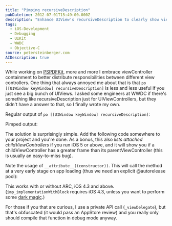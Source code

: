 ```yaml
---
title: "Pimping recursiveDescription"
pubDatetime: 2012-07-01T15:49:00.000Z
description: "Enhance UIView's recursiveDescription to clearly show view controller hierarchies and containment relationships for easier debugging."
tags:
  - iOS-Development
  - Debugging
  - UIKit
  - WWDC
  - Objective-C
source: petersteinberger.com
AIDescription: true
---
```


While working on [PSPDFKit](http://pspdfkit.com), more and more I embrace viewController containment to better distribute responsibilities between different view controllers.
One thing that always annoyed me about that is that `po [[UIWindow keyWindow] recursiveDescription]` is less and less useful if you just see a big bunch of UIViews.
I asked some engineers at WWDC if there's something like recursiveDescription just for UIViewControllers, but they didn't have a answer to that, so I finally wrote my own.

Regular output of `po [[UIWindow keyWindow] recursiveDescription]`:

<script src="https://gist.github.com/3028506.js"> </script>

Pimped output:

<script src="https://gist.github.com/3028503.js"> </script>

The solution is surprisingly simple. Add the following code somewhere to your project and you're done.
As a bonus, this also _lists attached childViewControllers_ if you run iOS 5 or above, and it will show you if a childViewController has a greater frame than its parentViewController (this is usually an easy-to-miss bug).

Note the usage of `__attribute__((constructor))`. This will call the method at a very early stage on app loading (thus we need an explicit @autorelease pool):

<script src="https://gist.github.com/3028524.js"> </script>

This works with or without ARC, iOS 4.3 and above. (`imp_implementationWithBlock` requires iOS 4.3, unless you want to perform some [dark magic](https://github.com/landonf/plblockimp).)

For those if you that are curious, I use a private API call (`_viewDelegate`), but that's obfuscated (it would pass an AppStore review) and you really only should compile that function in debug mode anyway.
